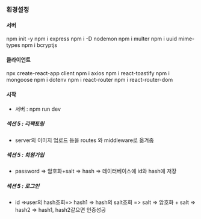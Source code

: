 ### 횐경설정

#### 서버
npm init -y
npm i express
npm i -D nodemon
npm i multer
npm i uuid mime-types
npm i bcryptjs

#### 클라이언트
npx create-react-app client
npm i axios
npm i react-toastify
npm i mongoose
npm i dotenv
npm i react-router
npm i react-router-dom

#### 시작
- 서버 : npm run dev

##### 섹션 5 : 리팩토링 
- server의 이미지 업로드 등을 routes 와 middleware로 옮겨줌


##### 섹션 5 : 회원가입
- password => 암호화+salt => hash => 데이터베이스에 id와 hash에 저장
##### 섹션 5 : 로그인
- id =>user의 hash조회=> hash1 => hash의 salt조회 => salt => 암호화 + salt => hash2 => hash1, hash2같으면 인증성공